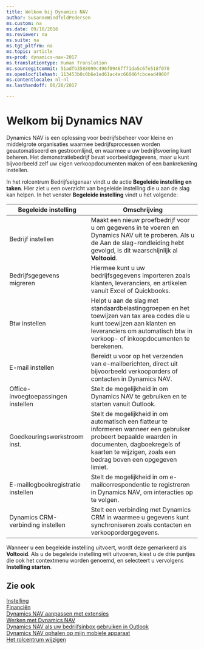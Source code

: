 ```yaml
---
title: Welkom bij Dynamics NAV
author: SusanneWindfeldPedersen
ms.custom: na
ms.date: 09/16/2016
ms.reviewer: na
ms.suite: na
ms.tgt_pltfrm: na
ms.topic: article
ms-prod: dynamics-nav-2017
ms.translationtype: Human Translation
ms.sourcegitcommit: 51adfb3588099c496f0946ff71da5c6fe518f070
ms.openlocfilehash: 113453b0c0b6e1ed61ac4ec66046fcbcead4960f
ms.contentlocale: nl-nl
ms.lasthandoff: 06/26/2017

---
```


# <a name="welcome-to-dynamics-nav"></a>Welkom bij Dynamics NAV

Dynamics NAV is een oplossing voor bedrijfsbeheer voor kleine en middelgrote organisaties waarmee bedrijfsprocessen worden geautomatiseerd en gestroomlijnd, en waarmee u uw bedrijfsvoering kunt beheren. Het demonstratiebedrijf bevat voorbeeldgegevens, maar u kunt bijvoorbeeld zelf uw eigen verkoopdocumenten maken of een bankrekening instellen.  

In het rolcentrum Bedrijfseigenaar vindt u de actie **Begeleide instelling en taken**. Hier ziet u een overzicht van begeleide instelling die u aan de slag kan helpen. In het venster **Begeleide instelling** vindt u het volgende:

|Begeleide instelling           |Omschrijving                                                                                      |
|-------------------------|-------------------------------------------------------------------------------------------------|
|Bedrijf instellen           |Maakt een nieuw proefbedrijf voor u om gegevens in te voeren en Dynamics NAV uit te proberen. Als u de Aan de slag-rondleiding hebt gevolgd, is dit waarschijnlijk al **Voltooid**. |
|Bedrijfsgegevens migreren    |Hiermee kunt u uw bedrijfsgegevens importeren zoals klanten, leveranciers, en artikelen vanuit Excel of Quickbooks.|
|Btw instellen         |Helpt u aan de slag met standaardbelastinggroepen en het toewijzen van tax area codes die u kunt toewijzen aan klanten en leveranciers om automatisch btw in verkoop- of inkoopdocumenten te berekenen.|
|E-mail instellen             |Bereidt u voor op het verzenden van e-mailberichten, direct uit bijvoorbeeld verkooporders of contacten in Dynamics NAV.|
|Office-invoegtoepassingen instellen    |Stelt de mogelijkheid in om Dynamics NAV te gebruiken en te starten vanuit Outlook.|
|Goedkeuringswerkstroom inst.|Stelt de mogelijkheid in om automatisch een fiatteur te informeren wanneer een gebruiker probeert bepaalde waarden in documenten, dagboekregels of kaarten te wijzigen, zoals een bedrag boven een opgegeven limiet.|
|E-maillogboekregistratie instellen     |Stelt de mogelijkheid in om e-mailcorrespondentie te registreren in Dynamics NAV, om interacties op te volgen.|
|Dynamics CRM-verbinding instellen|Stelt een verbinding met Dynamics CRM in waarmee u gegevens kunt synchroniseren zoals contacten en verkoopordergegevens.|

Wanneer u een begeleide instelling uitvoert, wordt deze gemarkeerd als **Voltooid**. Als u de begeleide instelling wilt uitvoeren, kiest u de drie puntjes die ook het contextmenu worden genoemd, en selecteert u vervolgens **Instelling starten**.


## <a name="see-also"></a>Zie ook
[Instelling](setup.md)  
[Financiën](finance-setup.md)  
[Dynamics NAV aanpassen met extensies](ui-extensions.md)  
[Werken met Dynamics NAV](ui-work-product.md)  
[Dynamics NAV als uw bedrijfsinbox gebruiken in Outlook](across-outlook.md)  
[Dynamics NAV ophalen op mijn mobiele apparaat](install-mobile-app.md)  
[Het rolcentrum wijzigen](ui-change-role.md)  

